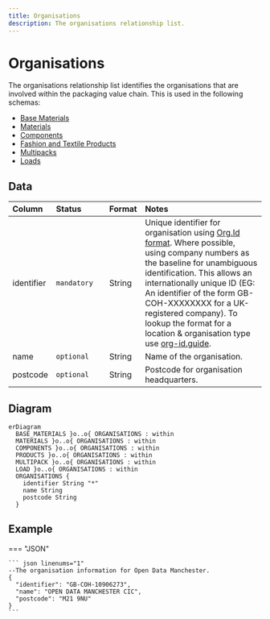 ```yaml
---
title: Organisations
description: The organisations relationship list.
---
```


# Organisations

The organisations relationship list identifies the organisations that are involved within the packaging value chain. This is used in the following schemas:

* [Base Materials](../schema/base-materials.md)
* [Materials](../schema/materials.md)
* [Components](../schema/components.md)
* [Fashion and Textile Products](../schema/fashion-and-textile-products.md)
* [Multipacks](../schema/multipacks.md)
* [Loads](../schema/loads.md)

## Data
|Column|<div style="width:90px">Status</div>|Format|Notes|
|:-|:-|:-|:-|
|identifier|`mandatory`|String|Unique identifier for organisation using [Org.Id format](https://github.com/OpenDataServices/org-ids/). Where possible, using company numbers as the baseline for unambiguous identification. This allows an internationally unique ID (EG: An identifier of the form GB-COH-XXXXXXXX for a UK-registered company). To lookup the format for a location & organisation type use [org-id.guide](http://org-id.guide/).|
|name|`optional`|String|Name of the organisation.|
|postcode|`optional`|String|Postcode for organisation headquarters.|

## Diagram

``` mermaid
erDiagram
  BASE_MATERIALS }o..o{ ORGANISATIONS : within
  MATERIALS }o..o{ ORGANISATIONS : within
  COMPONENTS }o..o{ ORGANISATIONS : within
  PRODUCTS }o..o{ ORGANISATIONS : within
  MULTIPACK }o..o{ ORGANISATIONS : within
  LOAD }o..o{ ORGANISATIONS : within
  ORGANISATIONS {
    identifier String "*"
    name String
    postcode String
  }
```

## Example

=== "JSON"

    ``` json linenums="1"
    --The organisation information for Open Data Manchester.
    {
      "identifier": "GB-COH-10906273",
      "name": "OPEN DATA MANCHESTER CIC",
      "postcode": "M21 9NU"
    }
    ```